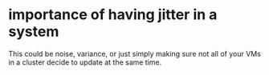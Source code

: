 # importance of having jitter in a system
This could be noise, variance, or just simply making sure not all of your VMs in a cluster decide to update at the same time.